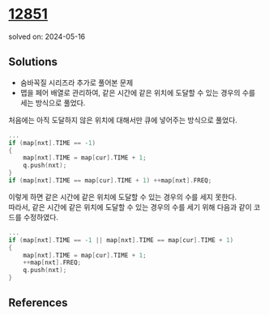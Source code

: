 # [12851](https://www.acmicpc.net/problem/12851)
solved on: 2024-05-16

## Solutions

- 숨바꼭질 시리즈라 추가로 풀어본 문제
- 맵을 페어 배열로 관리하여, 같은 시간에 같은 위치에 도달할 수 있는 경우의 수를 세는 방식으로 풀었다.

처음에는 아직 도달하지 않은 위치에 대해서만 큐에 넣어주는 방식으로 풀었다. 
```cpp
...
if (map[nxt].TIME == -1)
{
    map[nxt].TIME = map[cur].TIME + 1;
    q.push(nxt);
}
if (map[nxt].TIME == map[cur].TIME + 1) ++map[nxt].FREQ;
```

이렇게 하면 같은 시간에 같은 위치에 도달할 수 있는 경우의 수를 세지 못한다.\
따라서, 같은 시간에 같은 위치에 도달할 수 있는 경우의 수를 세기 위해 다음과 같이 코드를 수정하였다.

```cpp
...
if (map[nxt].TIME == -1 || map[nxt].TIME == map[cur].TIME + 1)
{
    map[nxt].TIME = map[cur].TIME + 1;
    ++map[nxt].FREQ;
    q.push(nxt);
}
```

## References
